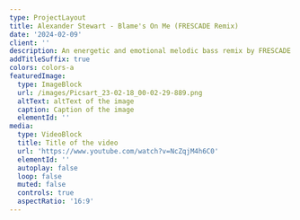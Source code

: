 ```yaml
---
type: ProjectLayout
title: Alexander Stewart - Blame's On Me (FRESCADE Remix)
date: '2024-02-09'
client: ''
description: An energetic and emotional melodic bass remix by FRESCADE.
addTitleSuffix: true
colors: colors-a
featuredImage:
  type: ImageBlock
  url: /images/Picsart_23-02-18_00-02-29-889.png
  altText: altText of the image
  caption: Caption of the image
  elementId: ''
media:
  type: VideoBlock
  title: Title of the video
  url: 'https://www.youtube.com/watch?v=NcZqjM4h6C0'
  elementId: ''
  autoplay: false
  loop: false
  muted: false
  controls: true
  aspectRatio: '16:9'
---
```


